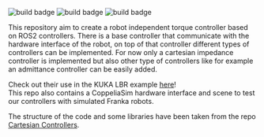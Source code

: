 ![build badge](https://github.com/lucabeber/effort_controller/actions/workflows/humble.yml/badge.svg)
![build badge](https://github.com/lucabeber/effort_controller/actions/workflows/jazzy.yml/badge.svg)
![build badge](https://github.com/lucabeber/effort_controller/actions/workflows/rolling.yml/badge.svg)


This repository aim to create a robot independent torque controller based on ROS2 controllers. 
There is a base controller that communicate with the hardware interface of the robot, on top of that controller different types of controllers can be implemented. 
For now only a cartesian impedance controller is implemented but also other type of controllers like for example an admittance controller can be easily added. 

Check out their use in the KUKA LBR example [here](https://github.com/idra-lab/kuka_impedance)!  
This repo also contains a CoppeliaSim hardware interface and scene to test our controllers with simulated Franka robots.

The structure of the code and some libraries have been taken from the repo [Cartesian Controllers](https://github.com/fzi-forschungszentrum-informatik/cartesian_controllers).
